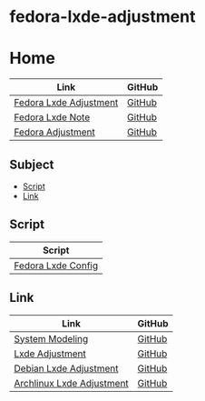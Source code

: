 

# fedora-lxde-adjustment




# Home

| Link | GitHub |
| ---- | ------ |
| [Fedora Lxde Adjustment](https://samwhelp.github.io/fedora-lxde-adjustment/) | [GitHub](https://github.com/samwhelp/fedora-lxde-adjustment) |
| [Fedora Lxde Note](https://samwhelp.github.io/note-about-fedora-lxde/) | [GitHub](https://github.com/samwhelp/note-about-fedora-lxde) |
| [Fedora Adjustment](https://samwhelp.github.io/fedora-adjustment/) | [GitHub](https://github.com/samwhelp/fedora-adjustment) |




## Subject

* [Script](#script)
* [Link](#link)




## Script

| Script |
| ------ |
| [Fedora Lxde Config](https://github.com/samwhelp/fedora-lxde-adjustment/tree/main/prototype/main/lxde-config/full/Main) |




## Link

| Link | GitHub |
| ---- | ------ |
| [System Modeling](https://samwhelp.github.io/system-modeling/) | [GitHub](https://github.com/samwhelp/system-modeling) |
| [Lxde Adjustment](https://samwhelp.github.io/lxde-adjustment/) | [GitHub](https://github.com/samwhelp/lxde-adjustment) |
| [Debian Lxde Adjustment](https://samwhelp.github.io/debian-lxde-adjustment/) | [GitHub](https://github.com/samwhelp/debian-lxde-adjustment) |
| [Archlinux Lxde Adjustment](https://samwhelp.github.io/archlinux-lxde-adjustment/) | [GitHub](https://github.com/samwhelp/archlinux-lxde-adjustment) |

